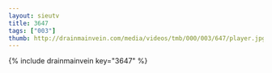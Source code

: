 ```yaml
--- 
layout: sieutv
title: 3647
tags: ["003"]
thumb: http://drainmainvein.com/media/videos/tmb/000/003/647/player.jpg
---
```

{% include drainmainvein key="3647" %} 
